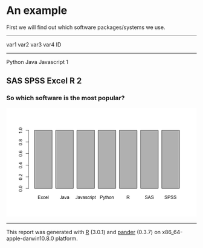 # An example



First we will find out which software packages/systems we use. 

------------------------------------
 var1   var2     var3     var4   ID 
------ ------ ---------- ------ ----
Python  Java  Javascript         1  

 SAS    SPSS    Excel      R     2  
------------------------------------


### So which software is the most popular?<br>

![Frequency of software use](figure/unnamed-chunk-3.png) 





-------
This report was generated with [R](http://www.r-project.org/) (3.0.1) and [pander](https://github.com/rapporter/pander) (0.3.7) on x86_64-apple-darwin10.8.0 platform.
